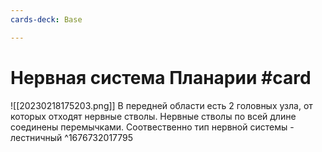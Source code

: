 ```yaml
---
cards-deck: Base

---
```


# Нервная система Планарии #card
![[20230218175203.png]]
В передней области есть 2 головных узла, от которых отходят нервные стволы. Нервные стволы по всей длине соединены перемычками. Соотвественно тип нервной системы - лестничный
^1676732017795
